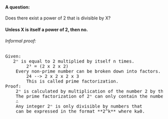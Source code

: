 #### A question:
Does there exist a power of 2 that is divisible by X?

#### Unless X is itself a power of 2, then no.


###### Informal proof:
<pre>
Given:  
   2ⁿ is equal to 2 multiplied by itself n times.  
        2³ = (2 x 2 x 2)  
    Every non-prime number can be broken down into factors.  
        24 --> 2 x 2 x 2 x 3  
        This is called prime factorization.  
Proof:  
    2ⁿ is calculated by multiplication of the number 2 by the number 2.  
    The prime factorization of 2ⁿ can only contain the number 2.  
    ∴  
    Any integer 2ⁿ is only divisible by numbers that  
    can be expressed in the format **2^k** where k≥0.  
</pre>